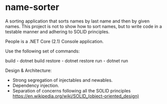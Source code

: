 # name-sorter
A sorting application that sorts names by last name and then by given names. This project is not to show how to sort names, but to write code in a testable manner and adhering to SOLID principles.

People is a .NET Core (2.1) Console application.

Use the following set of commands:

build - dotnet build
restore - dotnet restore
run - dotnet run

Design & Architecture:
* Strong segregation of injectables and newables.
* Dependency injection.
* Separation of concerns following all the SOLID principles https://en.wikipedia.org/wiki/SOLID_(object-oriented_design)
